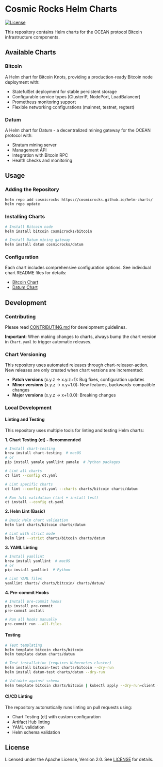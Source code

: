 # Cosmic Rocks Helm Charts

[![License](https://img.shields.io/badge/License-Apache%202.0-blue.svg)](https://opensource.org/licenses/Apache-2.0)

This repository contains Helm charts for the OCEAN protocol Bitcoin infrastructure components.

## Available Charts

### Bitcoin
A Helm chart for Bitcoin Knots, providing a production-ready Bitcoin node deployment with:
- StatefulSet deployment for stable persistent storage
- Configurable service types (ClusterIP, NodePort, LoadBalancer)
- Prometheus monitoring support
- Flexible networking configurations (mainnet, testnet, regtest)

### Datum
A Helm chart for Datum - a decentralized mining gateway for the OCEAN protocol with:
- Stratum mining server
- Management API
- Integration with Bitcoin RPC
- Health checks and monitoring

## Usage

### Adding the Repository

```bash
helm repo add cosmicrocks https://cosmicrocks.github.io/helm-charts/
helm repo update
```

### Installing Charts

```bash
# Install Bitcoin node
helm install bitcoin cosmicrocks/bitcoin

# Install Datum mining gateway
helm install datum cosmicrocks/datum
```

### Configuration

Each chart includes comprehensive configuration options. See individual chart README files for details:
- [Bitcoin Chart](./charts/bitcoin/README.md)
- [Datum Chart](./charts/datum/README.md)

## Development

### Contributing

Please read [CONTRIBUTING.md](./CONTRIBUTING.md) for development guidelines.

**Important**: When making changes to charts, always bump the chart version in `Chart.yaml` to trigger automatic releases.

### Chart Versioning

This repository uses automated releases through chart-releaser-action. New releases are only created when chart versions are incremented:

- **Patch versions** (x.y.z → x.y.z+1): Bug fixes, configuration updates
- **Minor versions** (x.y.z → x.y+1.0): New features, backwards-compatible changes
- **Major versions** (x.y.z → x+1.0.0): Breaking changes

### Local Development

#### Linting and Testing

This repository uses multiple tools for linting and testing Helm charts:

**1. Chart Testing (ct) - Recommended**
```bash
# Install chart-testing
brew install chart-testing  # macOS
# or
pip install yamale yamllint yamale  # Python packages

# Lint all charts
ct lint --config ct.yaml

# Lint specific charts
ct lint --config ct.yaml --charts charts/bitcoin charts/datum

# Run full validation (lint + install test)
ct install --config ct.yaml
```

**2. Helm Lint (Basic)**
```bash
# Basic Helm chart validation
helm lint charts/bitcoin charts/datum

# Lint with strict mode
helm lint --strict charts/bitcoin charts/datum
```

**3. YAML Linting**
```bash
# Install yamllint
brew install yamllint  # macOS
# or
pip install yamllint  # Python

# Lint YAML files
yamllint charts/ charts/bitcoin/ charts/datum/
```

**4. Pre-commit Hooks**
```bash
# Install pre-commit hooks
pip install pre-commit
pre-commit install

# Run all hooks manually
pre-commit run --all-files
```

#### Testing

```bash
# Test templating
helm template bitcoin charts/bitcoin
helm template datum charts/datum

# Test installation (requires Kubernetes cluster)
helm install bitcoin-test charts/bitcoin --dry-run
helm install datum-test charts/datum --dry-run

# Validate against schema
helm template bitcoin charts/bitcoin | kubectl apply --dry-run=client -f -
```

#### CI/CD Linting

The repository automatically runs linting on pull requests using:
- Chart Testing (ct) with custom configuration
- Artifact Hub linting
- YAML validation
- Helm schema validation

## License

Licensed under the Apache License, Version 2.0. See [LICENSE](./LICENSE) for details.
